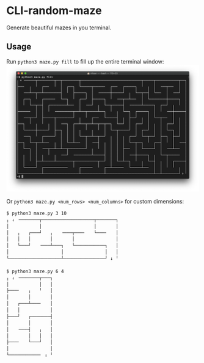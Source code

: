 # CLI-random-maze

Generate beautiful mazes in you terminal.

## Usage
Run ``` python3 maze.py fill ``` to fill up the entire terminal window:
![screenshot maze fill](https://github.com/nitasn/CLI-random-maze/blob/main/ScreenShotFill.png?raw=true)

Or ``` python3 maze.py <num_rows> <num_columns> ``` for custom dimensions:

```bash
$ python3 maze.py 3 10
╷ ↓ ╶───────┬───────────────────┬───────┐
│           │                   │       │
│   ╷   ┌───┘   ╷   ╶───┬───╴   └───╴   │
│   │   │       │       │               │
│   └───┘   ╶───┴───┐   └───────────┐   │
│                   │               │   │
└───────────────────┴───────────────┘ ↓ ╵

$ python3 maze.py 6 4
╷ ↓ ╶───────┬───┐
│           │   │
├───╴   ╷   ╵   │
│       │       │
│   ┌───┴───╴   │
│   │           │
├───┘   ┌───────┤
│       │       │
│   ╶───┤   ╷   │
│       │   │   │
├───╴   └───┘   │
│               │
└───────────╴ ↓ ╵
```

